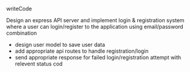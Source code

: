 writeCode

Design an express API server and implement login & registration system where a user can login/register to the application using email/password combination

- design user model to save user data
- add appropriate api routes to handle registration/login
- send appropriate response for failed login/registration attempt with relevent status cod

